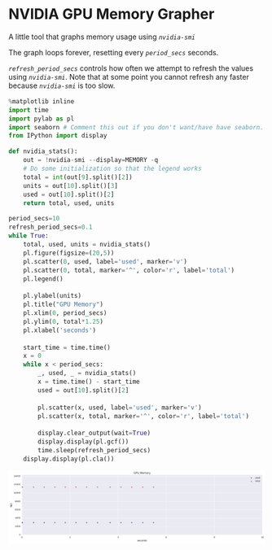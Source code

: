 
# NVIDIA GPU Memory Grapher
A little tool that graphs memory usage using *`nvidia-smi`*

The graph loops forever, resetting every *`period_secs`* seconds.

*`refresh_period_secs`* controls how often we attempt to refresh the values using *`nvidia-smi`*. Note that at some point you cannot refresh any faster because *`nvidia-smi`* is too slow.


```python
%matplotlib inline
import time
import pylab as pl
import seaborn # Comment this out if you don't want/have have seaborn. It just makes the graph prettier.
from IPython import display
```


```python
def nvidia_stats():
    out = !nvidia-smi --display=MEMORY -q
    # Do some initialization so that the legend works
    total = int(out[9].split()[2])
    units = out[10].split()[3]
    used = out[10].split()[2]
    return total, used, units
```


```python
period_secs=10
refresh_period_secs=0.1
while True:
    total, used, units = nvidia_stats()
    pl.figure(figsize=(20,5))
    pl.scatter(0, used, label='used', marker='v')
    pl.scatter(0, total, marker='^', color='r', label='total')
    pl.legend()

    pl.ylabel(units)
    pl.title("GPU Memory")
    pl.xlim(0, period_secs)
    pl.ylim(0, total*1.25)
    pl.xlabel('seconds')

    start_time = time.time()
    x = 0
    while x < period_secs:
        _, used, _ = nvidia_stats()
        x = time.time() - start_time
        used = out[10].split()[2]

        pl.scatter(x, used, label='used', marker='v')
        pl.scatter(x, total, marker='^', color='r', label='total')

        display.clear_output(wait=True)
        display.display(pl.gcf())
        time.sleep(refresh_period_secs)
    display.display(pl.cla())
```


![png](nvidia_mem_grapher_files/nvidia_mem_grapher_3_0.png)



```python

```

